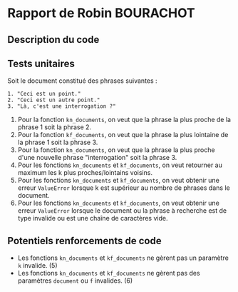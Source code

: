 # Rapport de Robin BOURACHOT

## Description du code

## Tests unitaires

Soit le document constitué des phrases suivantes :
```
1. "Ceci est un point."
2. "Ceci est un autre point."
3. "Là, c'est une interrogation ?"
```

1. Pour la fonction `kn_documents`, on veut que la phrase la plus proche de la phrase 1 soit la phrase 2.
2. Pour la fonction `kf_documents`, on veut que la phrase la plus lointaine de la phrase 1 soit la phrase 3.
3. Pour la fonction `kn_documents`, on veut que la phrase la plus proche d'une nouvelle phrase "interrogation" soit la phrase 3.
4. Pour les fonctions `kn_documents` et `kf_documents`, on veut retourner au maximum les k plus proches/lointains voisins.
5. Pour les fonctions `kn_documents` et `kf_documents`, on veut obtenir une erreur `ValueError` lorsque k est supérieur au nombre de phrases dans le document.
5. Pour les fonctions `kn_documents` et `kf_documents`, on veut obtenir une erreur `ValueError` lorsque le document ou la phrase à recherche est de type invalide ou est une chaîne de caractères vide.

## Potentiels renforcements de code

- Les fonctions `kn_documents` et `kf_documents` ne gèrent pas un paramètre `k` invalide. (5)
- Les fonctions `kn_documents` et `kf_documents` ne gèrent pas des paramètres `document` ou `f` invalides. (6)
